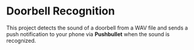 # Doorbell Recognition

This project detects the sound of a doorbell from a WAV file and sends a push notification to your phone via **Pushbullet** when the sound is recognized.


